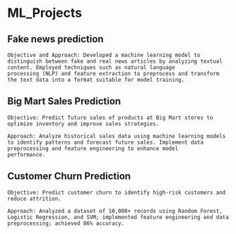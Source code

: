 # ML_Projects
## Fake news prediction
    Objective and Approach: Developed a machine learning model to distinguish between fake and real news articles by analyzing textual content. Employed techniques such as natural language               processing (NLP) and feature extraction to preprocess and transform the text data into a format suitable for model training.

## Big Mart Sales Prediction
    Objective: Predict future sales of products at Big Mart stores to optimize inventory and improve sales strategies.

    Approach: Analyze historical sales data using machine learning models to identify patterns and forecast future sales. Implement data preprocessing and feature engineering to enhance model           performance.
   
## Customer Churn Prediction
    Objective: Predict customer churn to identify high-risk customers and reduce attrition.

    Approach: Analyzed a dataset of 10,000+ records using Random Forest, Logistic Regression, and SVM; implemented feature engineering and data preprocessing; achieved 86% accuracy.
